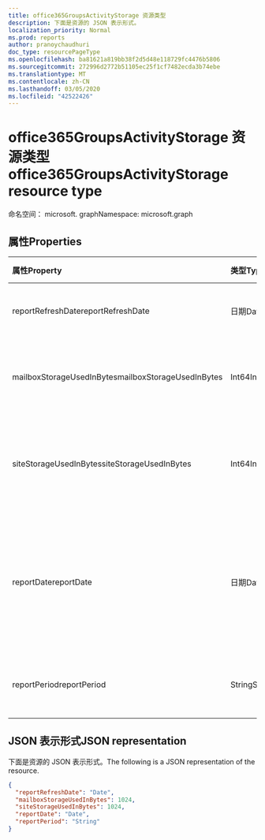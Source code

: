 ```yaml
---
title: office365GroupsActivityStorage 资源类型
description: 下面是资源的 JSON 表示形式。
localization_priority: Normal
ms.prod: reports
author: pranoychaudhuri
doc_type: resourcePageType
ms.openlocfilehash: ba81621a819bb38f2d5d48e118729fc4476b5806
ms.sourcegitcommit: 272996d2772b51105ec25f1cf7482ecda3b74ebe
ms.translationtype: MT
ms.contentlocale: zh-CN
ms.lasthandoff: 03/05/2020
ms.locfileid: "42522426"
---
```

# <a name="office365groupsactivitystorage-resource-type"></a><span data-ttu-id="b80f9-103">office365GroupsActivityStorage 资源类型</span><span class="sxs-lookup"><span data-stu-id="b80f9-103">office365GroupsActivityStorage resource type</span></span>

<span data-ttu-id="b80f9-104">命名空间： microsoft. graph</span><span class="sxs-lookup"><span data-stu-id="b80f9-104">Namespace: microsoft.graph</span></span>

## <a name="properties"></a><span data-ttu-id="b80f9-105">属性</span><span class="sxs-lookup"><span data-stu-id="b80f9-105">Properties</span></span>

| <span data-ttu-id="b80f9-106">属性</span><span class="sxs-lookup"><span data-stu-id="b80f9-106">Property</span></span>                  | <span data-ttu-id="b80f9-107">类型</span><span class="sxs-lookup"><span data-stu-id="b80f9-107">Type</span></span>   | <span data-ttu-id="b80f9-108">说明</span><span class="sxs-lookup"><span data-stu-id="b80f9-108">Description</span></span>                              |
| :------------------------ | :----- | ---------------------------------------- |
| <span data-ttu-id="b80f9-109">reportRefreshDate</span><span class="sxs-lookup"><span data-stu-id="b80f9-109">reportRefreshDate</span></span>         | <span data-ttu-id="b80f9-110">日期</span><span class="sxs-lookup"><span data-stu-id="b80f9-110">Date</span></span>   | <span data-ttu-id="b80f9-111">内容的最新日期。</span><span class="sxs-lookup"><span data-stu-id="b80f9-111">The latest date of the content.</span></span>          |
| <span data-ttu-id="b80f9-112">mailboxStorageUsedInBytes</span><span class="sxs-lookup"><span data-stu-id="b80f9-112">mailboxStorageUsedInBytes</span></span> | <span data-ttu-id="b80f9-113">Int64</span><span class="sxs-lookup"><span data-stu-id="b80f9-113">Int64</span></span>  | <span data-ttu-id="b80f9-114">组邮箱中使用的存储。</span><span class="sxs-lookup"><span data-stu-id="b80f9-114">The storage used in group mailbox.</span></span>       |
| <span data-ttu-id="b80f9-115">siteStorageUsedInBytes</span><span class="sxs-lookup"><span data-stu-id="b80f9-115">siteStorageUsedInBytes</span></span>    | <span data-ttu-id="b80f9-116">Int64</span><span class="sxs-lookup"><span data-stu-id="b80f9-116">Int64</span></span>  | <span data-ttu-id="b80f9-117">SharePoint 文档库中使用的存储区。</span><span class="sxs-lookup"><span data-stu-id="b80f9-117">The storage used in SharePoint document library.</span></span> |
| <span data-ttu-id="b80f9-118">reportDate</span><span class="sxs-lookup"><span data-stu-id="b80f9-118">reportDate</span></span>                | <span data-ttu-id="b80f9-119">日期</span><span class="sxs-lookup"><span data-stu-id="b80f9-119">Date</span></span>   | <span data-ttu-id="b80f9-120">Exchange 和 SharePoint 使用的存储的快照日期。</span><span class="sxs-lookup"><span data-stu-id="b80f9-120">The snapshot date for Exchange and SharePoint used storage.</span></span> |
| <span data-ttu-id="b80f9-121">reportPeriod</span><span class="sxs-lookup"><span data-stu-id="b80f9-121">reportPeriod</span></span>              | <span data-ttu-id="b80f9-122">String</span><span class="sxs-lookup"><span data-stu-id="b80f9-122">String</span></span> | <span data-ttu-id="b80f9-123">报告覆盖的天数。</span><span class="sxs-lookup"><span data-stu-id="b80f9-123">The number of days the report covers.</span></span>    |

## <a name="json-representation"></a><span data-ttu-id="b80f9-124">JSON 表示形式</span><span class="sxs-lookup"><span data-stu-id="b80f9-124">JSON representation</span></span>

<span data-ttu-id="b80f9-125">下面是资源的 JSON 表示形式。</span><span class="sxs-lookup"><span data-stu-id="b80f9-125">The following is a JSON representation of the resource.</span></span>

<!-- {
  "blockType": "resource",
  "@odata.type": "microsoft.graph.office365GroupsActivityStorage"
} -->

```json
{
  "reportRefreshDate": "Date", 
  "mailboxStorageUsedInBytes": 1024, 
  "siteStorageUsedInBytes": 1024, 
  "reportDate": "Date", 
  "reportPeriod": "String"
}
```
